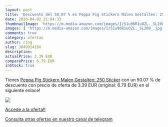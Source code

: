 ```yaml
---
layout: post
title: 'Descuento del 50.07 % en Peppa Pig Stickern Malen Gestalten: 250 '
date: 2020-04-02 21:04:33
thumbnailImage: 'https://m.media-amazon.com/images/I/51u96R1uOZL._SL200_.jpg'
images: [ 'https://m.media-amazon.com/images/I/51u96R1uOZL._SL200_.jpg' ]
comments: true
category: ofertas
author: ring
slug: 384991416X
description:
actualPrice: 3.39 EUR
comparePrice: 6.79 EUR
inStock: true
---
```


Tienes [Peppa Pig Stickern Malen Gestalten: 250 Sticker](https://www.amazon.com/dp/384991416X/?tag=redken08-20) con un 50.07 % de descuento con precio de oferta de 3.39 EUR (original: 6.79 EUR) en el siguiente enlace!

[![](https://m.media-amazon.com/images/I/51u96R1uOZL._SL200_.jpg)](https://www.amazon.com/dp/384991416X/?tag=redken08-20)

[Accede a la oferta!!](https://www.amazon.com/dp/384991416X/?tag=redken08-20)

[Consulta otras ofertas en nuestro canal de telegram](https://t.me/s/ofertas25)
